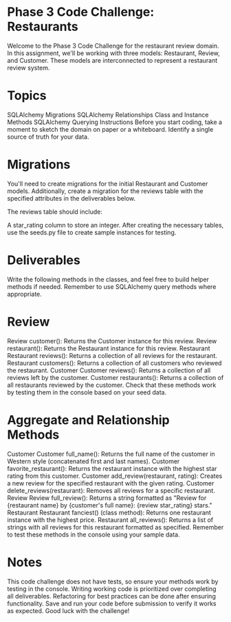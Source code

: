 
# Phase 3 Code Challenge: Restaurants
Welcome to the Phase 3 Code Challenge for the restaurant review domain. In this assignment, we'll be working with three models: Restaurant, Review, and Customer. These models are interconnected to represent a restaurant review system.

# Topics
SQLAlchemy Migrations
SQLAlchemy Relationships
Class and Instance Methods
SQLAlchemy Querying
Instructions
Before you start coding, take a moment to sketch the domain on paper or a whiteboard. Identify a single source of truth for your data.

# Migrations
You'll need to create migrations for the initial Restaurant and Customer models. Additionally, create a migration for the reviews table with the specified attributes in the deliverables below.

The reviews table should include:

A star_rating column to store an integer.
After creating the necessary tables, use the seeds.py file to create sample instances for testing.

# Deliverables
Write the following methods in the classes, and feel free to build helper methods if needed. Remember to use SQLAlchemy query methods where appropriate.

# Review
Review customer(): Returns the Customer instance for this review.
Review restaurant(): Returns the Restaurant instance for this review.
Restaurant
Restaurant reviews(): Returns a collection of all reviews for the restaurant.
Restaurant customers(): Returns a collection of all customers who reviewed the restaurant.
Customer
Customer reviews(): Returns a collection of all reviews left by the customer.
Customer restaurants(): Returns a collection of all restaurants reviewed by the customer.
Check that these methods work by testing them in the console based on your seed data.

# Aggregate and Relationship Methods
Customer
Customer full_name(): Returns the full name of the customer in Western style (concatenated first and last names).
Customer favorite_restaurant(): Returns the restaurant instance with the highest star rating from this customer.
Customer add_review(restaurant, rating): Creates a new review for the specified restaurant with the given rating.
Customer delete_reviews(restaurant): Removes all reviews for a specific restaurant.
Review
Review full_review(): Returns a string formatted as "Review for {restaurant name} by {customer's full name}: {review star_rating} stars."
Restaurant
Restaurant fanciest() (class method): Returns one restaurant instance with the highest price.
Restaurant all_reviews(): Returns a list of strings with all reviews for this restaurant formatted as specified.
Remember to test these methods in the console using your sample data.

# Notes
This code challenge does not have tests, so ensure your methods work by testing in the console.
Writing working code is prioritized over completing all deliverables.
Refactoring for best practices can be done after ensuring functionality.
Save and run your code before submission to verify it works as expected.
Good luck with the challenge!
